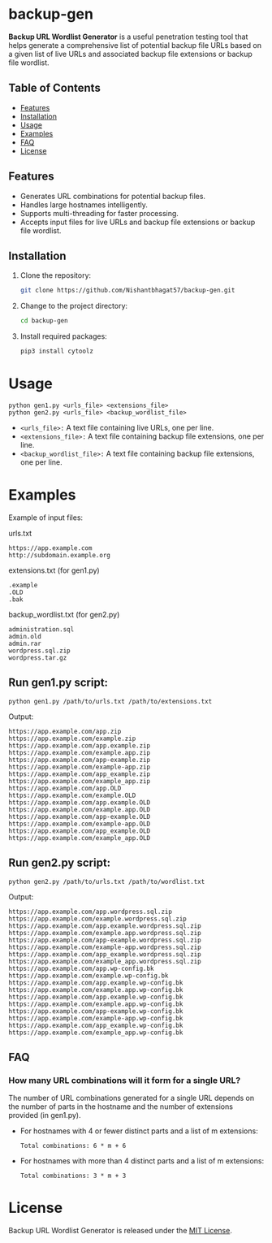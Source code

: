 # backup-gen

**Backup URL Wordlist Generator** is a useful penetration testing tool that helps generate a comprehensive list of potential backup file URLs based on a given list of live URLs and associated backup file extensions or backup file wordlist.

## Table of Contents

- [Features](#features)
- [Installation](#installation)
- [Usage](#usage)
- [Examples](#examples)
- [FAQ](#faq)
- [License](#license)

## Features

- Generates URL combinations for potential backup files.
- Handles large hostnames intelligently.
- Supports multi-threading for faster processing.
- Accepts input files for live URLs and backup file extensions or backup file wordlist.

## Installation

1. Clone the repository:
   ```bash
   git clone https://github.com/Nishantbhagat57/backup-gen.git
   ```

2. Change to the project directory:
  
   ```bash
   cd backup-gen
   ```

3. Install required packages:

   ```bash
   pip3 install cytoolz
   ```


# Usage
```
python gen1.py <urls_file> <extensions_file>
python gen2.py <urls_file> <backup_wordlist_file>
```

- ```<urls_file>:``` A text file containing live URLs, one per line.
- ```<extensions_file>:``` A text file containing backup file extensions, one per line.
- ```<backup_wordlist_file>:``` A text file containing backup file extensions, one per line.


# Examples

Example of input files:

urls.txt
  ```
  https://app.example.com
  http://subdomain.example.org
  ```

extensions.txt (for gen1.py)
  ```
  .example
  .OLD
  .bak
  ```

backup_wordlist.txt (for gen2.py)
  ```
  administration.sql
  admin.old
  admin.rar
  wordpress.sql.zip
  wordpress.tar.gz
  ```

## Run gen1.py script:

  ```python gen1.py /path/to/urls.txt /path/to/extensions.txt```

Output:
  ```
  https://app.example.com/app.zip
  https://app.example.com/example.zip
  https://app.example.com/app.example.zip
  https://app.example.com/example.app.zip
  https://app.example.com/app-example.zip
  https://app.example.com/example-app.zip
  https://app.example.com/app_example.zip
  https://app.example.com/example_app.zip
  https://app.example.com/app.OLD
  https://app.example.com/example.OLD
  https://app.example.com/app.example.OLD
  https://app.example.com/example.app.OLD
  https://app.example.com/app-example.OLD
  https://app.example.com/example-app.OLD
  https://app.example.com/app_example.OLD
  https://app.example.com/example_app.OLD
  ```

## Run gen2.py script:

   ```python gen2.py /path/to/urls.txt /path/to/wordlist.txt```

Output:
  ```
  https://app.example.com/app.wordpress.sql.zip
  https://app.example.com/example.wordpress.sql.zip
  https://app.example.com/app.example.wordpress.sql.zip
  https://app.example.com/example.app.wordpress.sql.zip
  https://app.example.com/app-example.wordpress.sql.zip
  https://app.example.com/example-app.wordpress.sql.zip
  https://app.example.com/app_example.wordpress.sql.zip
  https://app.example.com/example_app.wordpress.sql.zip
  https://app.example.com/app.wp-config.bk
  https://app.example.com/example.wp-config.bk
  https://app.example.com/app.example.wp-config.bk
  https://app.example.com/example.app.wp-config.bk
  https://app.example.com/app.example.wp-config.bk
  https://app.example.com/example.app.wp-config.bk
  https://app.example.com/app-example.wp-config.bk
  https://app.example.com/example-app.wp-config.bk
  https://app.example.com/app_example.wp-config.bk
  https://app.example.com/example_app.wp-config.bk
  ```

## FAQ

### How many URL combinations will it form for a single URL?

The number of URL combinations generated for a single URL depends on the number of parts in the hostname and the number of extensions provided (in gen1.py).

- For hostnames with 4 or fewer distinct parts and a list of m extensions:

    ```Total combinations: 6 * m + 6```

- For hostnames with more than 4 distinct parts and a list of m extensions:

    ```Total combinations: 3 * m + 3```

# License
Backup URL Wordlist Generator is released under the [MIT License](LICENSE).
